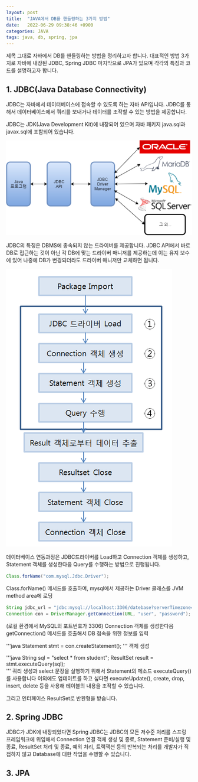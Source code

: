 ```yaml
---
layout: post
title:  "JAVA에서 DB를 핸들링하는 3가지 방법"
date:   2022-06-29 09:38:46 +0900
categories: JAVA
tags: java, db, spring, jpa
---
```


제목 그대로 자바에서 DB를 핸들링하는 방법을 정리하고자 합니다. 대표적인 방법 3가지로 자바에 내장된 JDBC, Spring JDBC 마지막으로 JPA가 있으며 각각의 특징과 코드를 설명하고자 합니다.

## 1. JDBC(Java Database Connectivity)
JDBC는 자바에서 데이터베이스에 접속할 수 있도록 하는 자바 API입니다. JDBC를 통해서 데이터베이스에서 쿼리를 보내거나 데이터를 조작할 수 있는 방법을 제공합니다.

JDBC는 JDK(Java Development Kit)에 내장되어 있으며 자바 패키지 java.sql과 javax.sql에 포함되어 있습니다.

![JDBC 드라이버](\assets\img\JDBC.png)

JDBC의 특징은 DBMS에 종속되지 않는 드라이버를 제공합니다. JDBC API에서 바로 DB로 접근하는 것이 아닌 각 DB에 맞는 드라이버 매니저를 제공하는데 이는 유지 보수에 있어 나중에 DB가 변경되더라도 드라이버 매니저만 교체하면 됩니다.

![Data Access Layer](\assets\img\JDBCconnection.png)

데이터베이스 연동과정은 JDBC드라이버를 Load하고 Connection 객체를 생성하고, Statement 객체를 생성한다음 Query를 수행하는 방법으로 진행됩니다.

```java
Class.forName("com.mysql.Jdbc.Driver");
```
Class.forName() 메서드를 호출하여, mysql에서 제공하는 Driver 클래스를 JVM method area에 로딩

```java
String jdbc_url = "jdbc:mysql://localhost:3306/datebase?serverTimezone=UTC";
Connection con = DriverManager.getConnection(URL, "user", "password");
```
(로컬 환경에서 MySQL의 포트번호가 3306)
Connection 객체를 생성한다음 getConnection() 메서드를 호출해서 DB 접속을 위한 정보를 입력

'''java
Statement stmt = con.createStatement(); 
'''
객체 생성

'''java
String sql = "select * from student";
ResultSet result = stmt.executeQuery(sql);  
'''
쿼리 생성과 select 문장을 실행하기 위해서 Statement의 메소드 executeQuery()를 사용합니다 이외에도 업데이트를 하고 싶다면 executeUpdate(), create, drop, insert, delete 등을 사용해 테이블의 내용을 조작할 수 있습니다.

그리고 인터페이스 ResultSet로 반환형을 받습니다.


## 2. Spring JDBC
JDBC가 JDK에 내장되었다면 Spring JDBC는 JDBC의 모든 저수준 처리를 스프링 프레임워크에 위임해서 Connection 연결 객체 생성 및 종료, Statement 준비/실행 및 종료, ResultSet 처리 및 종료, 예외 처리, 트랙잭션 등의 반복되는 처리를 개발자가 직접하지 않고 Database에 대한 작업을 수행할 수 있습니다.



## 3. JPA